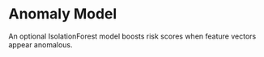 # Anomaly Model

An optional IsolationForest model boosts risk scores when feature vectors appear anomalous.
